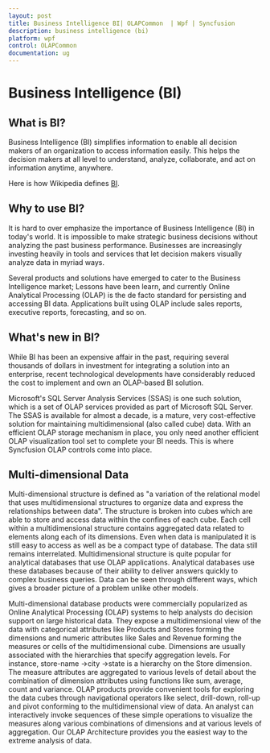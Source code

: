 ```yaml
---
layout: post
title: Business Intelligence BI| OLAPCommon  | Wpf | Syncfusion
description: business intelligence (bi)
platform: wpf
control: OLAPCommon 
documentation: ug
---
```


# Business Intelligence (BI)

## What is BI?

Business Intelligence (BI) simplifies information to enable all decision makers of an organization to access information easily. This helps the decision makers at all level to understand, analyze, collaborate, and act on information anytime, anywhere.

Here is how Wikipedia defines [BI](http://en.wikipedia.org/wiki/Business_intelligence).

## Why to use BI?

It is hard to over emphasize the importance of Business Intelligence (BI) in today's world. It is impossible to make strategic business decisions without analyzing the past business performance. Businesses are increasingly investing heavily in tools and services that let decision makers visually analyze data in myriad ways. 

Several products and solutions have emerged to cater to the Business Intelligence market; Lessons have been learn, and currently Online Analytical Processing (OLAP) is the de facto standard for persisting and accessing BI data. Applications built using OLAP include sales reports, executive reports, forecasting, and so on.

## What's new in BI?

While BI has been an expensive affair in the past, requiring several thousands of dollars in investment for integrating a solution into an enterprise, recent technological developments have considerably reduced the cost to implement and own an OLAP-based BI solution. 

Microsoft's SQL Server Analysis Services (SSAS) is one such solution, which is a set of OLAP services provided as part of Microsoft SQL Server. The SSAS is available for almost a decade,  is a mature, very cost-effective solution for maintaining multidimensional (also called cube) data. With an efficient OLAP storage mechanism in place, you only need another efficient OLAP visualization tool set to complete your BI needs. This is where Syncfusion OLAP controls come into place.

## Multi-dimensional Data

Multi-dimensional structure is defined as "a variation of the relational model that uses multidimensional structures to organize data and express the relationships between data". The structure is broken into cubes which are able to store and access data within the confines of each cube. Each cell within a multidimensional structure contains aggregated data related to elements along each of its dimensions. Even when data is manipulated it is still easy to access as well as be a compact type of database. The data still remains interrelated. Multidimensional structure is quite popular for analytical databases that use OLAP applications. Analytical databases use these databases because of their ability to deliver answers quickly to complex business queries. Data can be seen through different ways, which gives a broader picture of a problem unlike other models.

Multi-dimensional database products were commercially popularized as Online Analytical Processing (OLAP) systems to help analysts do decision support on large historical data. They expose a multidimensional view of the data with categorical attributes like Products and Stores forming the dimensions and numeric attributes like Sales and Revenue forming the measures or cells of the multidimensional cube. Dimensions are usually associated with the hierarchies that specify aggregation levels. For instance, store-name ->city ->state is a hierarchy on the Store dimension. The measure attributes are aggregated to various levels of detail about the combination of dimension attributes using functions like sum, average, count and variance. OLAP products provide convenient tools for exploring the data cubes through navigational operators like select, drill-down, roll-up and pivot conforming to the multidimensional view of data. An analyst can interactively invoke sequences of these simple operations to visualize the measures along various combinations of dimensions and at various levels of aggregation. Our OLAP Architecture provides you the easiest way to the extreme analysis of data.



